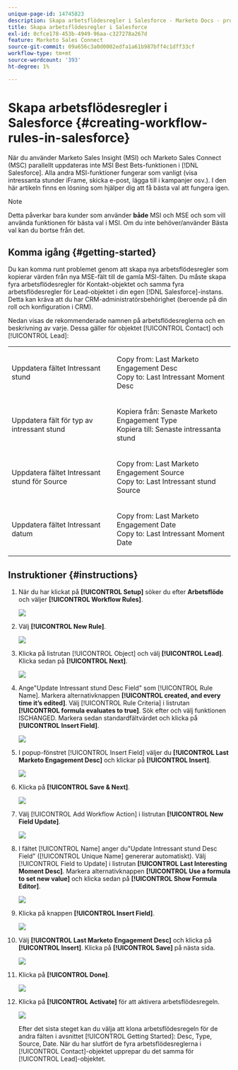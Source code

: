 ```yaml
---
unique-page-id: 14745823
description: Skapa arbetsflödesregler i Salesforce - Marketo Docs - produktdokumentation
title: Skapa arbetsflödesregler i Salesforce
exl-id: 0cfce178-453b-4949-96aa-c327278a267d
feature: Marketo Sales Connect
source-git-commit: 09a656c3a0d0002edfa1a61b987bff4c1dff33cf
workflow-type: tm+mt
source-wordcount: '393'
ht-degree: 1%

---
```


# Skapa arbetsflödesregler i Salesforce {#creating-workflow-rules-in-salesforce}

När du använder Marketo Sales Insight (MSI) och Marketo Sales Connect (MSC) parallellt uppdateras inte MSI Best Bets-funktionen i [!DNL Salesforce]. Alla andra MSI-funktioner fungerar som vanligt (visa intressanta stunder iFrame, skicka e-post, lägga till i kampanjer osv.). I den här artikeln finns en lösning som hjälper dig att få bästa val att fungera igen.

>[!NOTE]
>
>Detta påverkar bara kunder som använder **både** MSI och MSE och som vill använda funktionen för bästa val i MSI. Om du inte behöver/använder Bästa val kan du bortse från det.

## Komma igång {#getting-started}

Du kan komma runt problemet genom att skapa nya arbetsflödesregler som kopierar värden från nya MSE-fält till de gamla MSI-fälten. Du måste skapa fyra arbetsflödesregler för Kontakt-objektet och samma fyra arbetsflödesregler för Lead-objektet i din egen [!DNL Salesforce]-instans. Detta kan kräva att du har CRM-administratörsbehörighet (beroende på din roll och konfiguration i CRM).

Nedan visas de rekommenderade namnen på arbetsflödesreglerna och en beskrivning av varje. Dessa gäller för objektet [!UICONTROL Contact] och [!UICONTROL Lead]:

<table>
 <colgroup>
  <col>
  <col>
 </colgroup>
 <tbody>
  <tr>
   <td>Uppdatera fältet Intressant stund</td>
   <td><p>Copy from: Last Marketo Engagement Desc<br>Copy to: Last Intressant Moment Desc</p></td>
  </tr>
  <tr>
   <td>Uppdatera fält för typ av intressant stund</td>
   <td><p>Kopiera från: Senaste Marketo Engagement Type<br>Kopiera till: Senaste intressanta stund</p></td>
  </tr>
  <tr>
   <td>Uppdatera fältet Intressant stund för Source</td>
   <td><p>Copy from: Last Marketo Engagement Source<br>Copy to: Last Intressant stund Source</p></td>
  </tr>
  <tr>
   <td>Uppdatera fältet Intressant datum</td>
   <td><p>Copy from: Last Marketo Engagement Date<br>Copy to: Last Intressant Moment Date</p></td>
  </tr>
 </tbody>
</table>

## Instruktioner {#instructions}

1. När du har klickat på **[!UICONTROL Setup]** söker du efter **Arbetsflöde** och väljer **[!UICONTROL Workflow Rules]**.

   ![](assets/one-1.png)

1. Välj **[!UICONTROL New Rule]**.

   ![](assets/two-1.png)

1. Klicka på listrutan [!UICONTROL Object] och välj **[!UICONTROL Lead]**. Klicka sedan på **[!UICONTROL Next]**.

   ![](assets/three-1.png)

1. Ange&quot;Update Intressant stund Desc Field&quot; som [!UICONTROL Rule Name]. Markera alternativknappen **[!UICONTROL created, and every time it’s edited]**. Välj [!UICONTROL Rule Criteria] i listrutan **[!UICONTROL formula evaluates to true]**. Sök efter och välj funktionen ISCHANGED. Markera sedan standardfältvärdet och klicka på **[!UICONTROL Insert Field]**.

   ![](assets/four-1.png)

1. I popup-fönstret [!UICONTROL Insert Field] väljer du **[!UICONTROL Last Marketo Engagement Desc]** och klickar på **[!UICONTROL Insert]**.

   ![](assets/five-1.png)

1. Klicka på **[!UICONTROL Save & Next]**.

   ![](assets/6.png)

1. Välj [!UICONTROL Add Workflow Action] i listrutan **[!UICONTROL New Field Update]**.

   ![](assets/seven.png)

1. I fältet [!UICONTROL Name] anger du&quot;Update Intressant stund Desc Field&quot; ([!UICONTROL Unique Name] genererar automatiskt). Välj [!UICONTROL Field to Update] i listrutan **[!UICONTROL Last Interesting Moment Desc]**. Markera alternativknappen **[!UICONTROL Use a formula to set new value]** och klicka sedan på **[!UICONTROL Show Formula Editor]**.

   ![](assets/eight.png)

1. Klicka på knappen **[!UICONTROL Insert Field]**.

   ![](assets/9a.png)

1. Välj **[!UICONTROL Last Marketo Engagement Desc]** och klicka på **[!UICONTROL Insert]**. Klicka på **[!UICONTROL Save]** på nästa sida.

   ![](assets/nine.png)

1. Klicka på **[!UICONTROL Done]**.

   ![](assets/twelve.png)

1. Klicka på **[!UICONTROL Activate]** för att aktivera arbetsflödesregeln.

   ![](assets/thirteen.png)

   Efter det sista steget kan du välja att klona arbetsflödesregeln för de andra fälten i avsnittet [!UICONTROL Getting Started]: Desc, Type, Source, Date. När du har slutfört de fyra arbetsflödesreglerna i [!UICONTROL Contact]-objektet upprepar du det samma för [!UICONTROL Lead]-objektet.
